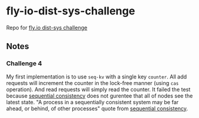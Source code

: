 # fly-io-dist-sys-challenge

Repo for [fly.io dist-sys challenge](https://fly.io/dist-sys/)

## Notes

### Challenge 4

My first implementation is to use `seq-kv` with a single key `counter`. All add requests will increment the counter in the lock-free manner (using `cas` operation). And read requests will simply read the counter. It failed the test because [sequential consistency](https://jepsen.io/consistency/models/sequential) does not gurentee that all of nodes see the latest state. "A process in a sequentially consistent system may be far ahead, or behind, of other processes" quote from [sequential consistency](https://jepsen.io/consistency/models/sequential).
